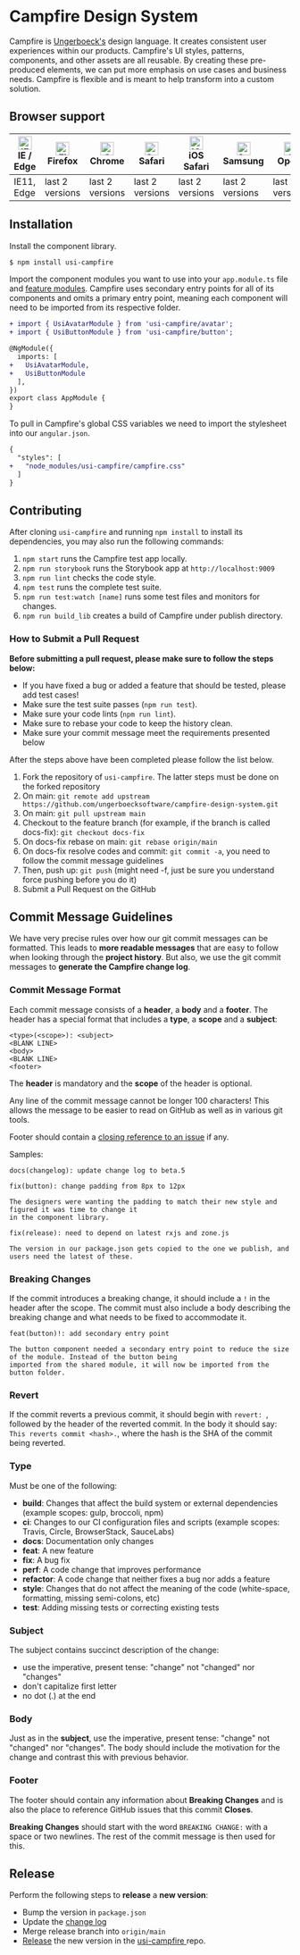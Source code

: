 # Campfire Design System

Campfire is [Ungerboeck's](https://www.ungerboeck.com) design language. It creates consistent user experiences within our products. Campfire's UI styles, patterns, 
components, and other assets are all reusable. By creating these pre-produced elements,  we can put more emphasis on use cases and business 
needs. Campfire is flexible and is meant to help transform into a custom solution.

## Browser support
| [<img src="https://raw.githubusercontent.com/alrra/browser-logos/master/src/edge/edge_48x48.png" alt="IE / Edge" width="24px" height="24px" />](http://godban.github.io/browsers-support-badges/)<br/>IE / Edge | [<img src="https://raw.githubusercontent.com/alrra/browser-logos/master/src/firefox/firefox_48x48.png" alt="Firefox" width="24px" height="24px" />](http://godban.github.io/browsers-support-badges/)<br/>Firefox | [<img src="https://raw.githubusercontent.com/alrra/browser-logos/master/src/chrome/chrome_48x48.png" alt="Chrome" width="24px" height="24px" />](http://godban.github.io/browsers-support-badges/)<br/>Chrome | [<img src="https://raw.githubusercontent.com/alrra/browser-logos/master/src/safari/safari_48x48.png" alt="Safari" width="24px" height="24px" />](http://godban.github.io/browsers-support-badges/)<br/>Safari | [<img src="https://raw.githubusercontent.com/alrra/browser-logos/master/src/safari-ios/safari-ios_48x48.png" alt="iOS Safari" width="24px" height="24px" />](http://godban.github.io/browsers-support-badges/)<br/>iOS Safari | [<img src="https://raw.githubusercontent.com/alrra/browser-logos/master/src/samsung-internet/samsung-internet_48x48.png" alt="Samsung" width="24px" height="24px" />](http://godban.github.io/browsers-support-badges/)<br/>Samsung | [<img src="https://raw.githubusercontent.com/alrra/browser-logos/master/src/opera/opera_48x48.png" alt="Opera" width="24px" height="24px" />](http://godban.github.io/browsers-support-badges/)<br/>Opera |
| --------- | --------- | --------- | --------- | --------- | --------- | --------- |
| IE11, Edge| last 2 versions| last 2 versions| last 2 versions| last 2 versions| last 2 versions| last 2 versions

## Installation
Install the component library.
```bash
$ npm install usi-campfire
```
Import the component modules you want to use into your `app.module.ts` file and [feature modules](https://angular.io/guide/feature-modules). Campfire uses 
secondary entry points for all of its components and omits a primary entry point, meaning each component will need to be imported from its respective folder.

```diff
+ import { UsiAvatarModule } from 'usi-campfire/avatar';
+ import { UsiButtonModule } from 'usi-campfire/button';

@NgModule({
  imports: [
+   UsiAvatarModule,
+   UsiButtonModule 
  ],
})
export class AppModule {
}
```

To pull in Campfire's global CSS variables we need to import the stylesheet into our `angular.json`.
```diff
{
  "styles": [
+   "node_modules/usi-campfire/campfire.css"
  ]
}
```

## Contributing
After cloning `usi-campfire` and running `npm install` to install its dependencies, you may also run the following commands:

1. `npm start` runs the Campfire test app locally.
2. `npm run storybook` runs the Storybook app at `http://localhost:9009`
3. `npm run lint` checks the code style.
4. `npm test` runs the complete test suite.
5. `npm run test:watch [name]` runs some test files and monitors for changes.
6. `npm run build_lib` creates a build of Campfire under publish directory.

### How to Submit a Pull Request
**Before submitting a pull request, please make sure to follow the steps below:**

- If you have fixed a bug or added a feature that should be tested, please add test cases!
- Make sure the test suite passes (`npm run test`). 
- Make sure your code lints (`npm run lint`).
- Make sure to rebase your code to keep the history clean.
- Make sure your commit message meet the requirements presented below

After the steps above have been completed please follow the list below.

1. Fork the repository of `usi-campfire`. The latter steps must be done on the forked repository
2. On main: `git remote add upstream https://github.com/ungerboecksoftware/campfire-design-system.git`
3. On main: `git pull upstream main`
4. Checkout to the feature branch (for example, if the branch is called docs-fix): `git checkout docs-fix`
5. On docs-fix rebase on main: `git rebase origin/main`
6. On docs-fix resolve codes and commit: `git commit -a`, you need to follow the commit message guidelines
7. Then, push up: `git push` (might need -f, just be sure you understand force pushing before you do it)
8. Submit a Pull Request on the GitHub

## Commit Message Guidelines

We have very precise rules over how our git commit messages can be formatted.  This leads to **more
readable messages** that are easy to follow when looking through the **project history**.  But also,
we use the git commit messages to **generate the Campfire change log**.

### Commit Message Format
Each commit message consists of a **header**, a **body** and a **footer**.  The header has a special
format that includes a **type**, a **scope** and a **subject**:

```
<type>(<scope>): <subject>
<BLANK LINE>
<body>
<BLANK LINE>
<footer>
```

The **header** is mandatory and the **scope** of the header is optional.

Any line of the commit message cannot be longer 100 characters! This allows the message to be easier
to read on GitHub as well as in various git tools.

Footer should contain a [closing reference to an issue](https://help.github.com/articles/closing-issues-via-commit-messages/) if any.

Samples:

```
docs(changelog): update change log to beta.5
```
```
fix(button): change padding from 8px to 12px

The designers were wanting the padding to match their new style and figured it was time to change it 
in the component library.
```
```
fix(release): need to depend on latest rxjs and zone.js

The version in our package.json gets copied to the one we publish, and users need the latest of these.
```

### Breaking Changes
If the commit introduces a breaking change, it should include a `!` in the header after the scope. The commit must also include a body describing the breaking 
change and what needs to be fixed to accommodate it.

```
feat(button)!: add secondary entry point

The button component needed a secondary entry point to reduce the size of the module. Instead of the button being 
imported from the shared module, it will now be imported from the button folder.
```

### Revert
If the commit reverts a previous commit, it should begin with `revert: `, followed by the header of the reverted commit. In the body it should say: `This reverts commit <hash>.`, where the hash is the SHA of the commit being reverted.

### Type
Must be one of the following:

* **build**: Changes that affect the build system or external dependencies (example scopes: gulp, broccoli, npm)
* **ci**: Changes to our CI configuration files and scripts (example scopes: Travis, Circle, BrowserStack, SauceLabs)
* **docs**: Documentation only changes
* **feat**: A new feature
* **fix**: A bug fix
* **perf**: A code change that improves performance
* **refactor**: A code change that neither fixes a bug nor adds a feature
* **style**: Changes that do not affect the meaning of the code (white-space, formatting, missing semi-colons, etc)
* **test**: Adding missing tests or correcting existing tests

### Subject
The subject contains succinct description of the change:

* use the imperative, present tense: "change" not "changed" nor "changes"
* don't capitalize first letter
* no dot (.) at the end

### Body
Just as in the **subject**, use the imperative, present tense: "change" not "changed" nor "changes".
The body should include the motivation for the change and contrast this with previous behavior.

### Footer
The footer should contain any information about **Breaking Changes** and is also the place to
reference GitHub issues that this commit **Closes**.

**Breaking Changes** should start with the word `BREAKING CHANGE:` with a space or two newlines. The rest of the commit message is then used for this.

## Release
Perform the following steps to **release** a **new version**:
* Bump the version in `package.json`
* Update the [change log](https://ux.ungerboeck.com/?path=/story/changelog--page)
* Merge release branch into `origin/main`
* [Release](https://docs.github.com/en/free-pro-team@latest/github/administering-a-repository/managing-releases-in-a-repository) the new version in the [usi-campfire
  ](https://github.com/ungerboecksoftware/campfire-design-system) repo.
